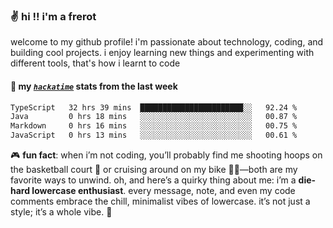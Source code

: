 ### ✌️ hi !! i'm a frerot

welcome to my github profile! i'm passionate about technology, coding, and
building cool projects. i enjoy learning new things and experimenting with
different tools, that's how i learnt to code

#### 📡 my [_`hackatime`_](https://waka.hackclub.com/) stats from the last week

<!--START_SECTION:waka-->

```txt
TypeScript   32 hrs 39 mins  ███████████████████████░░   92.24 %
Java         0 hrs 18 mins   ░░░░░░░░░░░░░░░░░░░░░░░░░   00.87 %
Markdown     0 hrs 16 mins   ░░░░░░░░░░░░░░░░░░░░░░░░░   00.75 %
JavaScript   0 hrs 13 mins   ░░░░░░░░░░░░░░░░░░░░░░░░░   00.61 %
```

<!--END_SECTION:waka-->

🎮 **fun fact**: when i’m not coding, you’ll probably find me shooting hoops on
the basketball court 🏀 or cruising around on my bike 🚴‍♂️—both are my favorite
ways to unwind. oh, and here’s a quirky thing about me: i’m a **die-hard
lowercase enthusiast**. every message, note, and even my code comments embrace
the chill, minimalist vibes of lowercase. it’s not just a style; it’s a whole
vibe. 🤘
